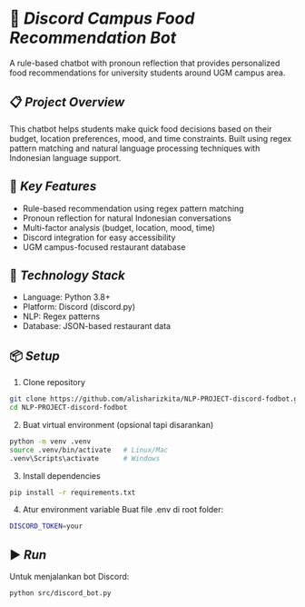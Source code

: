 # 🍜 *Discord Campus Food Recommendation Bot*

A rule-based chatbot with pronoun reflection that provides personalized food recommendations for university students around UGM campus area.

## 📋 *Project Overview*

This chatbot helps students make quick food decisions based on their budget, location preferences, mood, and time constraints. Built using regex pattern matching and natural language processing techniques with Indonesian language support.

## 🎯 *Key Features*

- Rule-based recommendation using regex pattern matching
- Pronoun reflection for natural Indonesian conversations
- Multi-factor analysis (budget, location, mood, time)
- Discord integration for easy accessibility
- UGM campus-focused restaurant database

## 🔧 *Technology Stack*

- Language: Python 3.8+
- Platform: Discord (discord.py)
- NLP: Regex patterns
- Database: JSON-based restaurant data

## 📦 *Setup*

1. Clone repository

```bash
git clone https://github.com/alisharizkita/NLP-PROJECT-discord-fodbot.git
cd NLP-PROJECT-discord-fodbot
```

2. Buat virtual environment (opsional tapi disarankan)

```bash
python -m venv .venv
source .venv/bin/activate   # Linux/Mac
.venv\Scripts\activate      # Windows
```

3. Install dependencies

```bash
pip install -r requirements.txt
```

4. Atur environment variable
Buat file .env di root folder:

```bash
DISCORD_TOKEN=your
```

## ▶️ *Run*

Untuk menjalankan bot Discord:

```bash
python src/discord_bot.py
```

